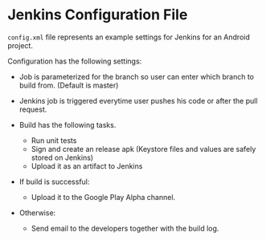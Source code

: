# Jenkins Configuration File

`config.xml` file represents an example settings for Jenkins for an Android project.

Configuration has the following settings:

- Job is parameterized for the branch so user can enter which branch to build from. (Default is master)

- Jenkins job is triggered everytime user pushes his code or after the pull request.

- Build has the following tasks.
  - Run unit tests
  - Sign and create an release apk (Keystore files and values are safely stored on Jenkins)
  - Upload it as an artifact to Jenkins
 
- If build is successful:
  - Upload it to the Google Play Alpha channel.
- Otherwise: 
  - Send email to the developers together with the build log.
